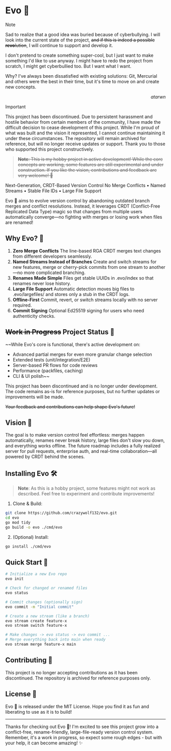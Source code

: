 # Evo 🌿

> [!NOTE]
> Sad to realize that a good idea was buried because of cyberbullying. I will look into the current state of the project, ~~and if this is indeed a possible **revo**lution~~, I will continue to support and develop it.
>
> I don't pretend to create something super-cool, but I just want to make something I'd like to use anyway. I might have to redo the project from scratch, I might get cyberbullied too. But I want what I want.
> 
> Why? I've always been dissatisfied with existing solutions: Git, Mercurial and others were the best in their time, but it's time to move on and create new concepts.
>
> <p align="right"><i>atarwn</i></p>

> [!IMPORTANT]
> This project has been discontinued. Due to persistent harassment and hostile behavior from certain members of the community, I have made the difficult decision to cease development of this project. While I'm proud of what was built and the vision it represented, I cannot continue maintaining it under these circumstances. The repository will remain archived for reference, but will no longer receive updates or support. Thank you to those who supported this project constructively.

> ~~**Note**: This is my hobby project in active development! While the core concepts are working, some features are still experimental and under construction. If you like the vision, contributions and feedback are very welcome! 🚧~~

Next-Generation, CRDT-Based Version Control
No Merge Conflicts • Named Streams • Stable File IDs • Large File Support

Evo 🌿 aims to evolve version control by abandoning outdated branch merges and conflict resolutions. Instead, it leverages CRDT (Conflict-Free Replicated Data Type) magic so that changes from multiple users automatically converge—no fighting with merges or losing work when files are renamed!

## Why Evo? 🌿

1. **Zero Merge Conflicts**
   The line-based RGA CRDT merges text changes from different developers seamlessly.
2. **Named Streams Instead of Branches**
   Create and switch streams for new features, merge or cherry-pick commits from one stream to another—no more complicated branching.
3. **Renames Made Simple**
   Files get stable UUIDs in .evo/index so that renames never lose history.
4. **Large File Support**
   Automatic detection moves big files to .evo/largefiles/ and stores only a stub in the CRDT logs.
5. **Offline-First**
   Commit, revert, or switch streams locally with no server required.
6. **Commit Signing**
   Optional Ed25519 signing for users who need authenticity checks.

## ~~Work in Progress~~ Project Status 🌿

~~While Evo's core is functional, there's active development on:
- Advanced partial merges for even more granular change selection
- Extended tests (unit/integration/E2E)
- Server-based PR flows for code reviews
- Performance (packfiles, caching)
- CLI & UI polish~~

This project has been discontinued and is no longer under development. The code remains as-is for reference purposes, but no further updates or improvements will be made.

~~Your feedback and contributions can help shape Evo's future!~~

## Vision 🌿

The goal is to make version control feel effortless: merges happen automatically, renames never break history, large files don't slow you down, and everything works offline. The future roadmap includes a fully realized server for pull requests, enterprise auth, and real-time collaboration—all powered by CRDT behind the scenes.

## Installing Evo 🛠️

> **Note**: As this is a hobby project, some features might not work as described. Feel free to experiment and contribute improvements!

1. Clone & Build:
```bash
git clone https://github.com/crazywolf132/evo.git
cd evo
go mod tidy
go build -o evo ./cmd/evo
```

2. (Optional) Install:
```bash
go install ./cmd/evo
```

## Quick Start 🚀

```bash
# Initialize a new Evo repo
evo init

# Check for changed or renamed files
evo status

# Commit changes (optionally sign)
evo commit -m "Initial commit"

# Create a new stream (like a branch)
evo stream create feature-x
evo stream switch feature-x

# Make changes -> evo status -> evo commit ...
# Merge everything back into main when ready
evo stream merge feature-x main
```

## Contributing 💪

This project is no longer accepting contributions as it has been discontinued. The repository is archived for reference purposes only.

## License 📜

Evo 🌿 is released under the MIT License. Hope you find it as fun and liberating to use as it is to build!

---

Thanks for checking out Evo 🌿! I'm excited to see this project grow into a conflict-free, rename-friendly, large-file-ready version control system. Remember, it's a work in progress, so expect some rough edges - but with your help, it can become amazing! ✨
